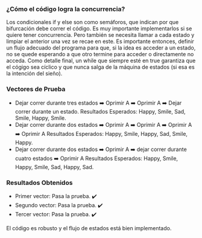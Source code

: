 ### ¿Cómo el código logra la concurrencia?

Los condicionales if y else son como semáforos, que indican por que bifurcación debe correr el código. Es muy importante implementarlos si se quiere tener concurrencia.
Pero también se necesita llamar a cada estado y limpiar el anterior una vez se recae en este. Es importante entonces, definir un flujo adecuado del programa para que, 
si la idea es acceder a un estado, no se quede esperando a que otro termine para acceder o directamente no acceda. Como detalle final, un while que siempre esté en true 
garantiza que el cógigo sea cíclico y que nunca salga de la máquina de estados (si esa es la intención del sieño).

### Vectores de Prueba

* Dejar correr durante tres estados ➡️ Oprimir A ➡️ Oprimir A ➡️ Dejar correr durante un estado.
  Resultados Esperados: Happy, Smile, Sad, Smile, Happy, Smile.
* Dejar correr durante dos estados ➡️ Oprimir A ➡️ Oprimir A ➡️ Oprimir A ➡️ Oprimir A 
  Resultados Esperados: Happy, Smile, Happy, Sad, Smile, Happy.
* Dejar correr durante dos estados ➡️ Oprimir A ➡️ dejar correr durante cuatro estados ➡️ Oprimir A
  Resultados Esperados: Happy, Smile, Happy, Smile, Sad, Happy, Sad.

### Resultados Obtenidos

* Primer vector: Pasa la prueba. ✔️
* Segundo vector: Pasa la prueba. ✔️
* Tercer vector: Pasa la prueba. ✔️

El código es robusto y el flujo de estados está bien implementado.

